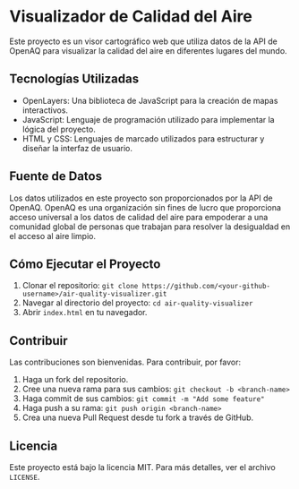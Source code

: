 # Visualizador de Calidad del Aire

Este proyecto es un visor cartográfico web que utiliza datos de la API de OpenAQ para visualizar la calidad del aire en diferentes lugares del mundo.

## Tecnologías Utilizadas

- OpenLayers: Una biblioteca de JavaScript para la creación de mapas interactivos.
- JavaScript: Lenguaje de programación utilizado para implementar la lógica del proyecto.
- HTML y CSS: Lenguajes de marcado utilizados para estructurar y diseñar la interfaz de usuario.

## Fuente de Datos

Los datos utilizados en este proyecto son proporcionados por la API de OpenAQ. OpenAQ es una organización sin fines de lucro que proporciona acceso universal a los datos de calidad del aire para empoderar a una comunidad global de personas que trabajan para resolver la desigualdad en el acceso al aire limpio.

## Cómo Ejecutar el Proyecto

1. Clonar el repositorio: `git clone https://github.com/<your-github-username>/air-quality-visualizer.git`
2. Navegar al directorio del proyecto: `cd air-quality-visualizer`
3. Abrir `index.html` en tu navegador.

## Contribuir

Las contribuciones son bienvenidas. Para contribuir, por favor:

1. Haga un fork del repositorio.
2. Cree una nueva rama para sus cambios: `git checkout -b <branch-name>`
3. Haga commit de sus cambios: `git commit -m "Add some feature"`
4. Haga push a su rama: `git push origin <branch-name>`
5. Crea una nueva Pull Request desde tu fork a través de GitHub.

## Licencia

Este proyecto está bajo la licencia MIT. Para más detalles, ver el archivo `LICENSE`.
